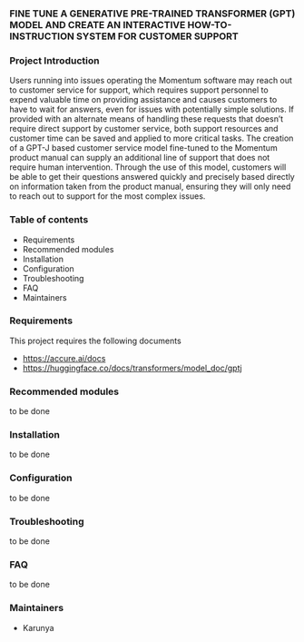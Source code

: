 ### FINE TUNE A GENERATIVE PRE-TRAINED TRANSFORMER (GPT) MODEL AND CREATE AN INTERACTIVE HOW-TO-INSTRUCTION SYSTEM FOR CUSTOMER SUPPORT

### Project Introduction
Users running into issues operating the Momentum software may reach out to customer service for support, which requires support personnel to expend valuable time on providing assistance and causes customers to have to wait for answers, even for issues with potentially simple solutions. If provided with an alternate means of handling these requests that doesn’t require direct support by customer service, both support resources and customer time can be saved and applied to more critical tasks. The creation of a GPT-J based customer service model fine-tuned to the Momentum product manual can supply an additional line of support that does not require human intervention. Through the use of this model, customers will be able to get their questions answered quickly and precisely based directly on information taken from the product manual, ensuring they will only need to reach out to support for the most complex issues.

### Table of contents

- Requirements
- Recommended modules
- Installation
- Configuration
- Troubleshooting
- FAQ
- Maintainers

### Requirements

This project requires the following documents
- https://accure.ai/docs
- https://huggingface.co/docs/transformers/model_doc/gptj

### Recommended modules

to be done

### Installation

to be done

### Configuration

to be done

### Troubleshooting

to be done

### FAQ

to be done

### Maintainers

- Karunya 

